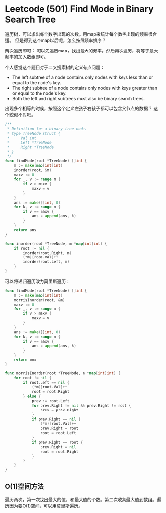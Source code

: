 # Leetcode (501) Find Mode in Binary Search Tree

遍历树，可以求出每个数字出现的次数。用map来统计每个数字出现的频率很合适。
但是得到这个map以后呢，怎么按照频率排序？

两次遍历即可：
可以先遍历map，找出最大的频率。然后再次遍历，将等于最大频率的加入数组即可。

个人感觉这个题目对于二叉搜索树的定义有点问题：
>
- The left subtree of a node contains only nodes with keys less than or equal to the node's key.
- The right subtree of a node contains only nodes with keys greater than or equal to the node's key.
- Both the left and right subtrees must also be binary search trees.

出现多个相等的时候，按照这个定义左孩子右孩子都可以包含父节点的数据？
这个貌似不对吧。

```go
/**
 * Definition for a binary tree node.
 * type TreeNode struct {
 *     Val int
 *     Left *TreeNode
 *     Right *TreeNode
 * }
 */
func findMode(root *TreeNode) []int {
    m := make(map[int]int)
    inorder(root, &m)
    maxv := 0
    for _, v := range m {
        if v > maxv {
            maxv = v
        }
    }
    ans := make([]int, 0)
    for k, v := range m {
        if v == maxv {
            ans = append(ans, k)
        }
    }
    return ans
}

func inorder(root *TreeNode, m *map[int]int) {
    if root != nil {
        inorder(root.Right, m)
        (*m)[root.Val]++
        inorder(root.Left, m)
    }
}
```

可以将递归遍历改为莫里斯遍历：
```go
func findMode(root *TreeNode) []int {
    m := make(map[int]int)
    morrisInorder(root, &m)
    maxv := 0
    for _, v := range m {
        if v > maxv {
            maxv = v
        }
    }
    ans := make([]int, 0)
    for k, v := range m {
        if v == maxv {
            ans = append(ans, k)
        }
    }
    return ans
}

func morrisInorder(root *TreeNode, m *map[int]int) {
    for root != nil {
        if root.Left == nil {
            (*m)[root.Val]++
            root = root.Right
        } else {
            prev := root.Left
            for prev.Right != nil && prev.Right != root {
                prev = prev.Right
            }
            if prev.Right == nil {
                (*m)[root.Val]++
                prev.Right = root
                root = root.Left
            }
            if prev.Right == root {
                prev.Right = nil
                root = root.Right
            }
        }
    }
}
```

## O(1)空间方法

遍历两次，第一次找出最大的值，和最大值的个数。第二次收集最大值到数组。遍历因为要O(1)空间，可以用莫里斯遍历。
